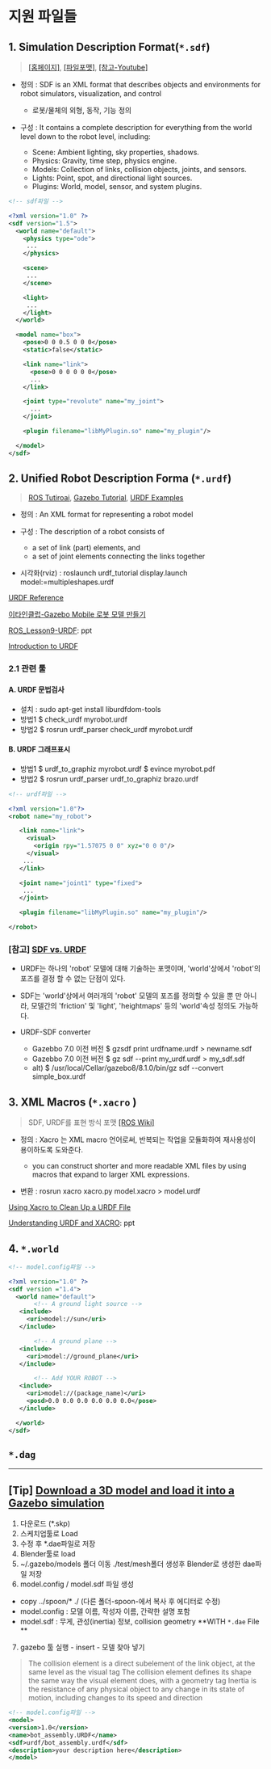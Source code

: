 # 지원 파일들 


## 1. Simulation Description Format(`*.sdf`) 

> [[홈페이지]](http://sdformat.org/), [[파일포맷]](http://sdformat.org/spec?ver=1.6&elem=model), [[참고-Youtube]](https://www.youtube.com/watch?v=sHzC--X0zQE)

- 정의 : SDF is an XML format that describes objects and environments for robot simulators, visualization, and control
  - 로봇/물체의 외형, 동작, 기능 정의 

- 구성 : It contains a complete description for everything from the world level down to the robot level, including:
  - Scene: Ambient lighting, sky properties, shadows.
  - Physics: Gravity, time step, physics engine.
  - Models: Collection of links, collision objects, joints, and sensors.
  - Lights: Point, spot, and directional light sources.
  - Plugins: World, model, sensor, and system plugins.


```xml
<!-- sdf파일 -->

<?xml version="1.0" ?>
<sdf version="1.5">
  <world name="default">
    <physics type="ode">
     ...
    </physics>

    <scene>
     ...
    </scene>  

    <light>
     ...
    </light>
  </world>

  <model name="box">
    <pose>0 0 0.5 0 0 0</pose>
    <static>false</static>

    <link name="link">
      <pose>0 0 0 0 0 0</pose>
      ...
    </link>

    <joint type="revolute" name="my_joint">
      ...
    </joint>

    <plugin filename="libMyPlugin.so" name="my_plugin"/>

  </model>
</sdf>

```

## 2. Unified Robot Description Forma (`*.urdf`)

> [ROS Tutiroai](http://wiki.ros.org/urdf/Tutorials), [Gazebo Tutorial](http://gazebosim.org/tutorials/?tut=ros_urdf), [URDF Examples](http://wiki.ros.org/urdf/Examples)

- 정의 : An XML format for representing a robot model

- 구성 : The description of a robot consists of 
  - a set of link (part) elements, and 
  - a set of joint elements connecting the links together
  
- 시각화(rviz) :  roslaunch urdf_tutorial display.launch model:=multipleshapes.urdf

[URDF Reference](http://enesbot.me/urdf-reference.html)

[이타인클럽-Gazebo Mobile 로봇 모델 만들기](https://opentutorials.org/course/2845/16603)

[ROS_Lesson9-URDF](https://u.cs.biu.ac.il/~yehoshr1/89-685/Fall2015/ROS_Lesson9.pdf): ppt


[Introduction to URDF](https://industrial-training-master.readthedocs.io/en/melodic/_source/session3/Intro-to-URDF.html)


### 2.1  관련 툴 

#### A. URDF 문법검사
- 설치 : sudo apt-get install liburdfdom-tools
- 방법1 $ check_urdf myrobot.urdf
- 방법2 $ rosrun urdf_parser check_urdf myrobot.urdf

#### B. URDF 그래프표시
- 방법1 $ urdf_to_graphiz myrobot.urdf $ evince myrobot.pdf
- 방법2 $ rosrun urdf_parser urdf_to_graphiz brazo.urdf


```xml
<!-- urdf파일 -->

<?xml version="1.0"?>
<robot name="my_robot">

   <link name="link">
     <visual>
       <origin rpy="1.57075 0 0" xyz="0 0 0"/> 
     </visual>
    ...
   </link>

   <joint name="joint1" type="fixed">
    ...
   </joint>

   <plugin filename="libMyPlugin.so" name="my_plugin"/>

</robot>

```

### [참고] [SDF vs. URDF ](https://github.com/modulabs/gazebo-tutorial/wiki/URDF-vs.-SDF)

- URDF는 하나의 'robot' 모델에 대해 기술하는 포맷이며, 'world'상에서 'robot'의 포즈를 결정 할 수 없는 단점이 있다.

- SDF는 'world'상에서 여러개의 'robot' 모델의 포즈를 정의할 수 있을 뿐 만 아니라, 모델간의 'friction' 및 'light', 'heightmaps' 등의 'world'속성 정의도 가능하다.


- URDF-SDF converter
  - Gazebbo 7.0 이전 버전 $ gzsdf print urdfname.urdf > newname.sdf
  - Gazebbo 7.0 이전 버전 $ gz sdf --print my_urdf.urdf > my_sdf.sdf
  - alt) $ /usr/local/Cellar/gazebo8/8.1.0/bin/gz sdf --convert simple_box.urdf


## 3.  XML Macros (`*.xacro` )

> SDF, URDF를 표현 방식 포맷 [[ROS Wiki]](http://wiki.ros.org/xacro)

- 정의 : Xacro 는 XML macro 언어로써, 반복되는 작업을 모듈화하여 재사용성이 용이하도록 도와준다.
  - you can construct shorter and more readable XML files by using macros that expand to larger XML expressions.

- 변환 : rosrun xacro xacro.py model.xacro > model.urdf

[Using Xacro to Clean Up a URDF File](http://wiki.ros.org/urdf/Tutorials/Using%20Xacro%20to%20Clean%20Up%20a%20URDF%20File)


[Understanding URDF and XACRO](https://ni.www.techfak.uni-bielefeld.de/files/URDF-XACRO.pdf): ppt


## 4. `*.world`


```xml
<!-- model.config파일 -->

<?xml version="1.0" ?>
<sdf version ="1.4">
  <world name="default">
       <!-- A ground light source -->
   <include>
     <uri>model://sun</uri>
   </include>

       <!-- A ground plane -->
   <include>
     <uri>model://ground_plane</uri>
   </include>

       <!-- Add YOUR ROBOT -->
   <include>
     <uri>model://(package_name)</uri>
     <posd>0.0 0.0 0.0 0.0 0.0 0.0</pose>
   </include>

  </world>
</sdf>


```





## `*.dag `


---


## [Tip] [Download a 3D model and load it into a Gazebo simulation](https://www.youtube.com/watch?v=aP4sDyrRzpU)

1. 다운로드 (*.skp)
2. 스케치업툴로 Load
3. 수정 후 *.dae파일로 저장
4. Blender툴로 load
5. ~/.gazebo/models 폴더 이동 ./test/mesh폴더 생성후 Blender로 생성한 dae파일 저장
6. model.config / model.sdf 파일 생성
- copy ../spoon/* ./ (다른 폴더-spoon-에서 복사 후 에디터로 수정)
- model.config : 모델 이름, 작성자 이름, 간략한 설명 포함
- model.sdf : 무게, 관성(inertia) 정보, collision geometry **WITH `*.dae` File **
7. gazebo 툴 실행 - insert - 모델 찾아 넣기

> The collision element is a direct subelement of the link object, at the same level as the visual tag
> The collision element defines its shape the same way the visual element does, with a geometry tag
> Inertia is the resistance of any physical object to any change in its state of motion, including changes to its speed and direction

```xml
<!-- model.config파일 -->
<model>
<version>1.0</version>
<name>bot_assembly.URDF</name>
<sdf>urdf/bot_assembly.urdf</sdf>
<description>your description here</description>
</model>
```